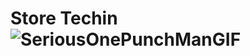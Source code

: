 # Store Techin ![SeriousOnePunchManGIF](https://user-images.githubusercontent.com/99292913/182504625-bfd100cb-6f15-47bd-ae4a-8f0702d99e80.gif)




